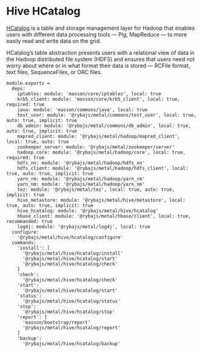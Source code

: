
# Hive HCatalog

[HCatalog](https://cwiki.apache.org/confluence/display/Hive/HCatalog+UsingHCat) 
is a table and storage management layer for Hadoop that enables users with different 
data processing tools — Pig, MapReduce — to more easily read and write data on the grid.

HCatalog’s table abstraction presents users with a relational view of data in the Hadoop
distributed file system (HDFS) and ensures that users need not worry about where or in what
format their data is stored — RCFile format, text files, SequenceFiles, or ORC files.

    module.exports =
      deps:
        iptables: module: 'masson/core/iptables', local: true
        krb5_client: module: 'masson/core/krb5_client', local: true, required: true
        java: module: 'masson/commons/java', local: true
        test_user: module: '@rybajs/metal/commons/test_user', local: true, auto: true, implicit: true
        db_admin: module: '@rybajs/metal/commons/db_admin', local: true, auto: true, implicit: true
        mapred_client: module: '@rybajs/metal/hadoop/mapred_client', local: true, auto: true
        zookeeper_server: module: '@rybajs/metal/zookeeper/server'
        hadoop_core: module: '@rybajs/metal/hadoop/core', local: true, required: true
        hdfs_nn: module: '@rybajs/metal/hadoop/hdfs_nn'
        hdfs_client: module: '@rybajs/metal/hadoop/hdfs_client', local: true, auto: true, implicit: true
        yarn_rm: module: '@rybajs/metal/hadoop/yarn_rm'
        yarn_nm: module: '@rybajs/metal/hadoop/yarn_nm'
        tez: module: '@rybajs/metal/tez', local: true, auto: true, implicit: true
        hive_metastore: module: '@rybajs/metal/hive/metastore', local: true, auto: true, implicit: true
        hive_hcatalog: module: '@rybajs/metal/hive/hcatalog'
        hbase_client: module: '@rybajs/metal/hbase/client', local: true, recommanded: true
        log4j: module: '@rybajs/metal/log4j', local: true
      configure:
        '@rybajs/metal/hive/hcatalog/configure'
      commands:
        'install': [
          '@rybajs/metal/hive/hcatalog/install'
          '@rybajs/metal/hive/hcatalog/start'
          '@rybajs/metal/hive/hcatalog/check'
        ]
        'check':
          '@rybajs/metal/hive/hcatalog/check'
        'start':
          '@rybajs/metal/hive/hcatalog/start'
        'status':
          '@rybajs/metal/hive/hcatalog/status'
        'stop':
          '@rybajs/metal/hive/hcatalog/stop'
        'report': [
          'masson/bootstrap/report'
          '@rybajs/metal/hive/hcatalog/report'
        ]
        'backup':
          '@rybajs/metal/hive/hcatalog/backup'

